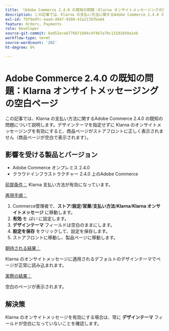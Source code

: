 ```yaml
---
title: 「Adobe Commerce 2.4.0 の既知の問題：Klarna オンサイトメッセージングの空白ページ」
description: この記事では、Klarna の支払い方法に関するAdobe Commerce 2.4.0 の既知の問題について説明します。デザインテーマを指定せずに Klarna のオンサイトメッセージングを有効にすると、商品ページがストアフロントに正しく表示されません（商品ページが空白で表示されます）。
exl-id: f0f9edfc-eaad-4947-9200-41e217bfbe84
feature: Orders, Payments
role: Developer
source-git-commit: 0ad52eceb776b71604c4f467a70c13191bb9a1eb
workflow-type: tm+mt
source-wordcount: '202'
ht-degree: 0%

---
```


# Adobe Commerce 2.4.0 の既知の問題：Klarna オンサイトメッセージングの空白ページ

この記事では、Klarna の支払い方法に関するAdobe Commerce 2.4.0 の既知の問題について説明します。デザインテーマを指定せずに Klarna のオンサイトメッセージングを有効にすると、商品ページがストアフロントに正しく表示されません（商品ページが空白で表示されます）。

## 影響を受ける製品とバージョン

* Adobe Commerce オンプレミス 2.4.0
* クラウドインフラストラクチャー 2.4.0 上のAdobe Commerce

<u> 前提条件：</u> Klarna 支払い方法が有効になっています。

<u> 再現手順：</u>

1. Commerce管理者で、**ストア**/**設定**/**営業**/**支払い方法**/**Klarna**/**Klarna オンサイトメッセージ** に移動します。
1. **有効** を *はい* に設定します。
1. **デザインテーマ** フィールドは空白のままにします。
1. **設定を保存** をクリックして、設定を保存します。
1. ストアフロントに移動し、製品ページに移動します。

<u> 期待される結果：</u>

Klarna のオンサイトメッセージに適用されるデフォルトのデザインテーマでページが正常に読み込まれます。

<u> 実際の結果：</u>

空白のページが表示されます。

## 解決策

Klarna のオンサイトメッセージを有効にする場合は、常に **デザインテーマ** フィールドが空白になっていないことを確認します。
